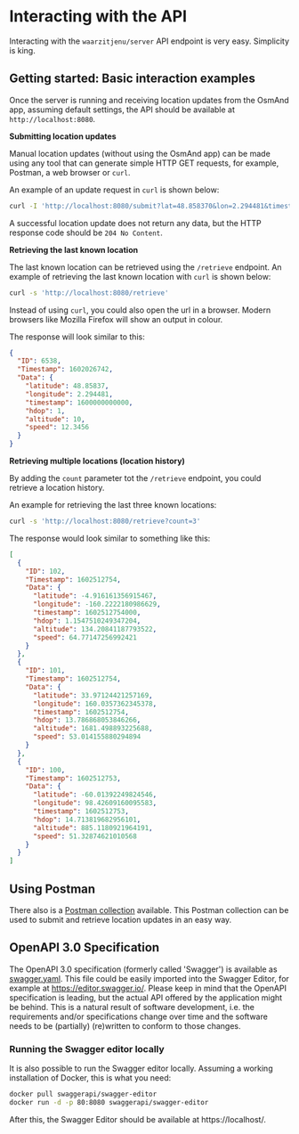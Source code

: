 # Interacting with the API

Interacting with the `waarzitjenu/server` API endpoint is very easy. Simplicity is king.

## Getting started: Basic interaction examples

Once the server is running and receiving location updates from the OsmAnd app, assuming default settings, the API should be available at `http://localhost:8080`.

**Submitting location updates**

Manual location updates (without using the OsmAnd app) can be made using any tool that can generate simple HTTP GET requests, for example, Postman, a web browser or `curl`.

An example of an update request in `curl` is shown below:

```sh
curl -I 'http://localhost:8080/submit?lat=48.858370&lon=2.294481&timestamp=1600000000000&hdop=1&altitude=10&speed=12.3456'
```

A successful location update does not return any data, but the HTTP response code should be `204 No Content`.

**Retrieving the last known location**

The last known location can be retrieved using the `/retrieve` endpoint. An example of retrieving the last known location with `curl` is shown below:

```sh
curl -s 'http://localhost:8080/retrieve'
```

Instead of using `curl`, you could also open the url in a browser. Modern browsers like Mozilla Firefox will show an output in colour.

The response will look similar to this:

```json
{
  "ID": 6538,
  "Timestamp": 1602026742,
  "Data": {
    "latitude": 48.85837,
    "longitude": 2.294481,
    "timestamp": 1600000000000,
    "hdop": 1,
    "altitude": 10,
    "speed": 12.3456
  }
}
```

**Retrieving multiple locations (location history)**

By adding the `count` parameter tot the `/retrieve` endpoint, you could retrieve a location history.

An example for retrieving the last three known locations:

```sh
curl -s 'http://localhost:8080/retrieve?count=3'
```

The response would look similar to something like this:

```json
[
  {
    "ID": 102,
    "Timestamp": 1602512754,
    "Data": {
      "latitude": -4.916161356915467,
      "longitude": -160.2222180986629,
      "timestamp": 1602512754000,
      "hdop": 1.1547510249347204,
      "altitude": 134.20841187793522,
      "speed": 64.77147256992421
    }
  },
  {
    "ID": 101,
    "Timestamp": 1602512754,
    "Data": {
      "latitude": 33.97124421257169,
      "longitude": 160.0357362345378,
      "timestamp": 1602512754,
      "hdop": 13.786868053846266,
      "altitude": 1681.498893225688,
      "speed": 53.014155880294894
    }
  },
  {
    "ID": 100,
    "Timestamp": 1602512753,
    "Data": {
      "latitude": -60.01392249824546,
      "longitude": 98.42609160095583,
      "timestamp": 1602512753,
      "hdop": 14.713819682956101,
      "altitude": 885.1180921964191,
      "speed": 51.32874621010568
    }
  }
]
```

## Using Postman

There also is a [Postman collection][] available. This Postman collection can be used to submit and retrieve location updates in an easy way.

## OpenAPI 3.0 Specification

The OpenAPI 3.0 specification (formerly called 'Swagger') is available as [swagger.yaml][OpenAPI Specification]. This file could be easily imported into the Swagger Editor, for example at https://editor.swagger.io/. Please keep in mind that the OpenAPI specification is leading, but the actual API offered by the application might be behind. This is a natural result of software development, i.e. the requirements and/or specifications change over time and the software needs to be (partially) (re)written to conform to those changes.

### Running the Swagger editor locally

It is also possible to run the Swagger editor locally. Assuming a working installation of Docker, this is what you need:

```sh
docker pull swaggerapi/swagger-editor
docker run -d -p 80:8080 swaggerapi/swagger-editor
```

After this, the Swagger Editor should be available at https://localhost/.

[Postman collection]: https://documenter.getpostman.com/view/5679145/TVRhbpN8 "The Postman collection for waarzitjenu/server"

[OpenAPI Specification]: https://github.com/waarzitjenu/server/blob/develop/api/swagger.yaml	"API Specification of waarzitjenu/server"